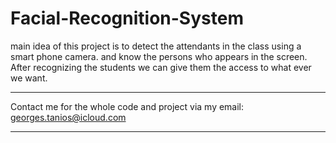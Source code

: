 # Facial-Recognition-System
main idea of this project is to detect the attendants in the class using a smart phone camera. and know the persons who appears in the screen. After recognizing the students we can give them the access to what ever we want. 


*****************************************
Contact me for the whole code and project 
via my email: georges.tanios@icloud.com
*****************************************
